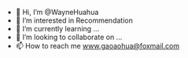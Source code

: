 - 👋 Hi, I’m @WayneHuahua
- 👀 I’m interested in Recommendation
- 🌱 I’m currently learning ...
- 💞️ I’m looking to collaborate on ...
- 📫 How to reach me www.gaoaohua@foxmail.com

<!---
WayneHuahua/WayneHuahua is a ✨ special ✨ repository because its `README.md` (this file) appears on your GitHub profile.
You can click the Preview link to take a look at your changes.
--->
